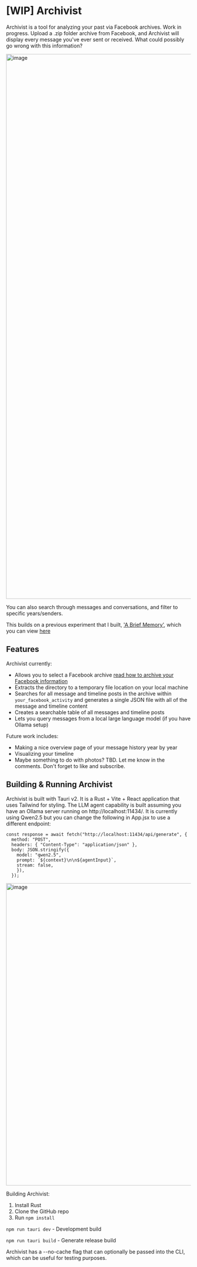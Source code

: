 # [WIP] Archivist

Archivist is a tool for analyzing your past via Facebook archives. Work in progress. Upload a .zip folder archive from Facebook, and Archivist will display every message you've ever sent or received. What could possibly go wrong with this information?

<img width="1487" alt="image" src="https://github.com/user-attachments/assets/c8039e23-7168-4a74-8be6-2eadedd4c628" />

You can also search through messages and conversations, and filter to specific years/senders.

This builds on a previous experiment that I built, ['A Brief Memory'](https://liverickson.com/blog/?p=503), which you can view [here](https://harvest-secretive-hydrofoil.glitch.me/)

## Features
Archivist currently:
* Allows you to select a Facebook archive [read how to archive your Facebook information](https://www.facebook.com/help/284581436192616/)
* Extracts the directory to a temporary file location on your local machine
* Searches for all message and timeline posts in the archive within `your_facebook_activity` and generates a single JSON file with all of the message and timeline content
* Creates a searchable table of all messages and timeline posts
* Lets you query messages from a local large language model (if you have Ollama setup)

Future work includes:
* Making a nice overview page of your message history year by year
* Visualizing your timeline
* Maybe something to do with photos? TBD. Let me know in the comments. Don't forget to like and subscribe.

## Building & Running Archivist

Archivist is built with Tauri v2. It is a Rust + Vite + React application that uses Tailwind for styling. The LLM agent capability is built assuming you have an Ollama server running on http://localhost:11434/. It is currently using Qwen2.5 but you can change the following in App.jsx to use a different endpoint:

```
const response = await fetch("http://localhost:11434/api/generate", {
  method: "POST",
  headers: { "Content-Type": "application/json" },
  body: JSON.stringify({
    model: "qwen2.5",
    prompt: `${context}\n\n${agentInput}`,
    stream: false,
    }),
  });
```
<img width="825" alt="image" src="https://github.com/user-attachments/assets/801be52a-8576-49a2-8c75-5b4d2065cc29" />

Building Archivist:

1. Install Rust
2. Clone the GitHub repo
3. Run `npm install`

```npm run tauri dev``` - Development build

```npm run tauri build``` - Generate release build

Archivist has a --no-cache flag that can optionally be passed into the CLI, which can be useful for testing purposes.
